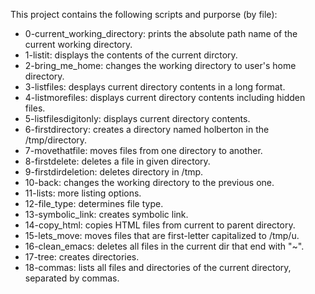 This project contains the following scripts and purporse (by file):

- 0-current_working_directory: prints the absolute path name of the current working directory.
- 1-listit: displays the contents of the current dirctory.
- 2-bring_me_home: changes the working directory to user's home directory.
- 3-listfiles: desplays current directory contents in a long format.
- 4-listmorefiles: displays current directory contents including hidden files.
- 5-listfilesdigitonly: displays current directory contents.
- 6-firstdirectory: creates a directory named holberton in the /tmp/directory.
- 7-movethatfile: moves files from one directory to another.
- 8-firstdelete: deletes a file in given directory.
- 9-firstdirdeletion: deletes directory in /tmp.
- 10-back: changes the working directory to the previous one.
- 11-lists: more listing options.
- 12-file_type: determines file type.
- 13-symbolic_link: creates symbolic link.
- 14-copy_html: copies HTML files from current to parent directory.
- 15-lets_move: moves files that are first-letter capitalized to /tmp/u.
- 16-clean_emacs: deletes all files in the current dir that end with "~".
- 17-tree: creates directories.
- 18-commas: lists all files and directories of the current directory, separated by commas.
